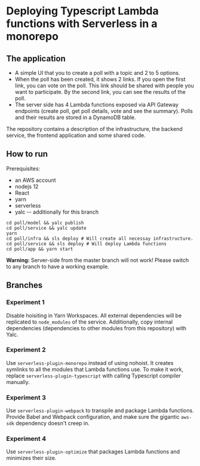 # Deploying Typescript Lambda functions with Serverless in a monorepo

## The application
* A simple UI that you to create a poll with a topic and 2 to 5 options.
* When the poll has been created, it shows 2 links. If you open the first link, you can vote on the poll. This link should be shared with people you want to participate. By the second link, you can see the results of the poll.
* The server side has 4 Lambda functions exposed via API Gateway endpoints (create poll, get poll details, vote and see the summary). Polls and their results are stored in a DynamoDB table.

The repository contains a description of the infrastructure, the backend service, the frontend application and some shared code.

## How to run
Prerequisites: 
* an AWS account
* nodejs 12
* React
* yarn
* serverless
* yalc -- additionally for this branch

```
cd poll/model && yalc publish
cd poll/service && yalc update
yarn
cd poll/infra && sls deploy # Will create all necessay infrastructure.
cd poll/service && sls deploy # Will deploy Lambda functions
cd poll/app && yarn start
```

**Warning:** Server-side from the master branch will not work! Please switch to any branch to have a working example.

## Branches

### Experiment 1
Disable hoisiting in Yarn Workspaces. All external dependencies will be replicated to `node_modules` of the service. Additionally, copy internal dependencies (dependencies to other modules from this repository) with Yalc.

### Experiment 2
Use `serverless-plugin-monorepo` instead of using nohoist. It creates symlinks to all the modules that Lambda functions use. To make it work, replace `serverless-plugin-typescript` with calling Typescript compiler manually.

### Experiment 3
Use `serverless-plugin-webpack` to transpile and package Lambda functions. Provide Babel and Webpack configuration, and make sure the gigantic `aws-sdk` dependency doesn't creep in.

### Experiment 4
Use `serverless-plugin-optimize` that packages Lambda functions and minimizes their size.

